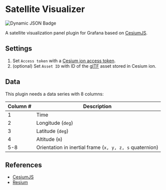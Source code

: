 # Satellite Visualizer

![Dynamic JSON Badge](https://img.shields.io/badge/dynamic/json?logo=grafana&query=$.version&url=https://grafana.com/api/plugins/lucasbremond-satellitevisualizer-panel&label=Marketplace&prefix=v&color=F47A20)

A satellite visualization panel plugin for Grafana based on [CesiumJS](https://cesium.com/platform/cesiumjs/).

## Settings

1. Set `Access token` with a [Cesium ion access token](https://cesium.com/learn/ion/cesium-ion-access-tokens/).
2. (optional) Set `Asset ID` with ID of the [glTF](https://www.khronos.org/gltf/) asset stored in Cesium ion.

## Data

This plugin needs a data series with 8 columns:

| Column # | Description                                             |
| -------- | ------------------------------------------------------- |
| 1        | Time                                                    |
| 2        | Longitude (`deg`)                                       |
| 3        | Latitude (`deg`)                                        |
| 4        | Altitude (`m`)                                          |
| 5-8      | Orientation in inertial frame (`x, y, z, s` quaternion) |

## References

- [CesiumJS](https://cesium.com/platform/cesiumjs/)
- [Resium](https://resium.reearth.io/)
